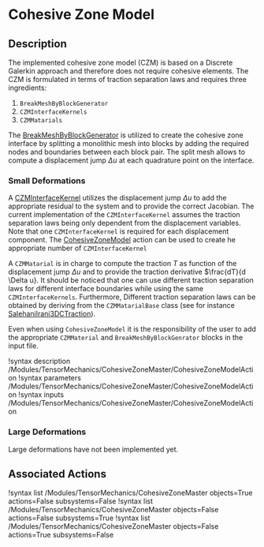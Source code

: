# Cohesive Zone Model

## Description

The implemented cohesive zone model (CZM) is based on a Discrete Galerkin approach and therefore does not require cohesive elements. The CZM is formulated in terms of traction separation laws and requires three ingredients:

1. `BreakMeshByBlockGenerator`
2. `CZMInterfaceKernels`
3. `CZMMatarials`

The [BreakMeshByBlockGenerator](BreakMeshByBlockGenerator.md) is utilized to create the cohesive zone interface  by splitting a monolithic mesh into blocks by adding the required nodes and boundaries between each block pair.
The split mesh allows to compute a displacement jump $\Delta u$ at each quadrature point on the interface.

### Small Deformations

A [CZMInterfaceKernel](CZMInterfaceKernel.md) utilizes the displacement jump $\Delta u$ to add the appropriate residual to the system and to provide the correct Jacobian. The current implementation of the `CZMInterfaceKernel` assumes the traction separation laws being only dependent from the displacement variables. Note that one `CZMInterfaceKernel` is required for each displacement component.
The [CohesiveZoneModel](CohesiveZoneModelAction.md) action can be used to create he appropriate number of `CZMInterfaceKernel`

A `CZMMatarial` is in charge to compute the traction $T$ as function of the displacement jump $\Delta u$ and to provide the traction derivative $\frac{dT}{d \Delta u}. It should be noticed that one can use different traction separation laws for different interface boundaries while using the same `CZMInterfaceKernels`.
Furthermore, Different traction separation laws can be obtained by deriving from the `CZMMatarialBase` class (see for instance [SalehaniIrani3DCTraction](SalehaniIrani3DCTraction.md)).

Even when using `CohesiveZoneModel` it is the responsibility of the user to add the appropriate `CZMMaterial` and `BreakMeshByBlockGenrator` blocks in the input file.

!syntax description /Modules/TensorMechanics/CohesiveZoneMaster/CohesiveZoneModelAction
!syntax parameters /Modules/TensorMechanics/CohesiveZoneMaster/CohesiveZoneModelAction
!syntax inputs /Modules/TensorMechanics/CohesiveZoneMaster/CohesiveZoneModelAction

### Large Deformations

Large deformations have not been implemented yet.

## Associated Actions

!syntax list /Modules/TensorMechanics/CohesiveZoneMaster objects=True actions=False subsystems=False
!syntax list /Modules/TensorMechanics/CohesiveZoneMaster objects=False actions=False subsystems=True
!syntax list /Modules/TensorMechanics/CohesiveZoneMaster objects=False actions=True subsystems=False
